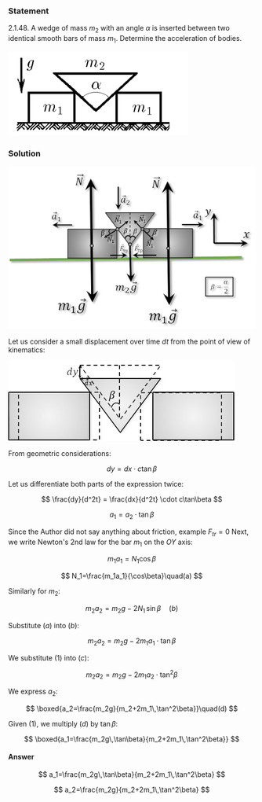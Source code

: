 ###  Statement

$2.1.48.$ A wedge of mass $m_2$ with an angle $\alpha$ is inserted between two identical smooth bars of mass $m_1$. Determine the acceleration of bodies.

![ For problem $2.1.48$ |367x172, 39%](../../img/2.1.48/statement.png)

### Solution

![ Forces acting on the system |617x405, 67%](../../img/2.1.48/sol.png)

Let us consider a small displacement over time $dt$ from the point of view of kinematics:

![ Small transition in time $dt$ |461x163, 47%](../../img/2.1.48/sol1.png)

From geometric considerations:

$$
dy = dx \cdot c\tan\beta
$$

Let us differentiate both parts of the expression twice:

$$
\frac{dy}{d^2t} = \frac{dx}{d^2t} \cdot c\tan\beta
$$

$$
a_1 = a_2 \cdot \tan\beta\tag{1}
$$

Since the Author did not say anything about friction, example $F_{tr}=0$ Next, we write Newton's 2nd law for the bar $m_1$ on the $OY$ axis:

$$
m_1a_1=N_1\cos\beta
$$

$$
N_1=\frac{m_1a_1}{\cos\beta}\quad(a)
$$

Similarly for $m_2$:

$$
m_2a_2=m_2g-2N_1\,\sin\beta\quad(b)
$$

Substitute $(a)$ into $(b)$:

$$
m_2a_2=m_2g-2m_1a_1\cdot \tan\beta
$$

We substitute $(1)$ into $(c)$:

$$
m_2a_2=m_2g-2m_1a_2\cdot \tan^2\beta
$$

We express $a_2$:

$$
\boxed{a_2=\frac{m_2g}{m_2+2m_1\,\tan^2\beta}}\quad(d)
$$

Given $(1)$, we multiply $(d)$ by $\tan\beta$:

$$
\boxed{a_1=\frac{m_2g\,\tan\beta}{m_2+2m_1\,\tan^2\beta}}
$$

#### Answer

$$
a_1=\frac{m_2g\,\tan\beta}{m_2+2m_1\,\tan^2\beta}
$$

$$
a_2=\frac{m_2g}{m_2+2m_1\,\tan^2\beta}
$$